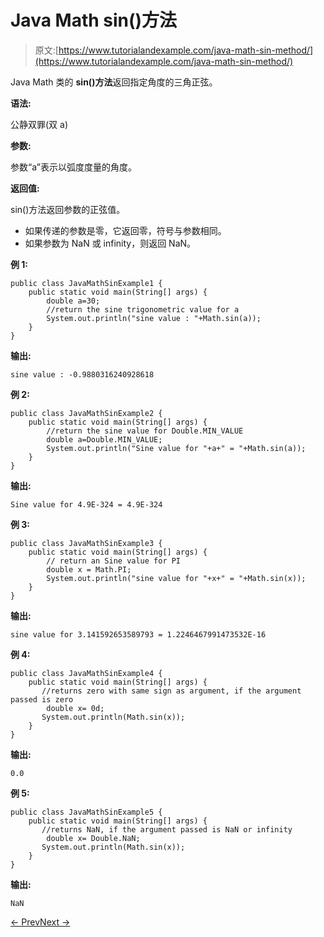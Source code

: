 # Java Math sin()方法

> 原文:[https://www.tutorialandexample.com/java-math-sin-method/](https://www.tutorialandexample.com/java-math-sin-method/)

Java Math 类的 **sin()方法**返回指定角度的三角正弦。

**语法:**

公静双罪(双 a)

**参数:**

参数“a”表示以弧度度量的角度。

**返回值:**

sin()方法返回参数的正弦值。

*   如果传递的参数是零，它返回零，符号与参数相同。
*   如果参数为 NaN 或 infinity，则返回 NaN。

**例 1:**

```
public class JavaMathSinExample1 {
    public static void main(String[] args) {
        double a=30;
        //return the sine trigonometric value for a
        System.out.println("sine value : "+Math.sin(a));
    }
}
```

**输出:**

```
sine value : -0.9880316240928618
```

**例 2:**

```
public class JavaMathSinExample2 {
    public static void main(String[] args) {
        //return the sine value for Double.MIN_VALUE
        double a=Double.MIN_VALUE;
        System.out.println("Sine value for "+a+" = "+Math.sin(a));
    }
}
```

**输出:**

```
Sine value for 4.9E-324 = 4.9E-324
```

**例 3:**

```
public class JavaMathSinExample3 {
    public static void main(String[] args) {
        // return an Sine value for PI
        double x = Math.PI;
        System.out.println("sine value for "+x+" = "+Math.sin(x));
    }
}
```

**输出:**

```
sine value for 3.141592653589793 = 1.2246467991473532E-16
```

**例 4:**

```
public class JavaMathSinExample4 {
    public static void main(String[] args) {
       //returns zero with same sign as argument, if the argument passed is zero
        double x= 0d;
       System.out.println(Math.sin(x));
    }
}
```

**输出:**

```
0.0
```

**例 5:**

```
public class JavaMathSinExample5 {
    public static void main(String[] args) {
       //returns NaN, if the argument passed is NaN or infinity
        double x= Double.NaN;
       System.out.println(Math.sin(x));
    }
}
```

**输出:**

```
NaN
```

[← Prev](https://www.tutorialandexample.com/java-math-signum-method/)[Next →](https://www.tutorialandexample.com/java-math-sinh-method/)